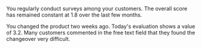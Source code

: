 You regularly conduct surveys among your customers. The overall score has remained constant at 1.8 over the last few months.

You changed the product two weeks ago. Today's evaluation shows a value of 3.2. Many customers commented in the free text field that they found the changeover very difficult.

